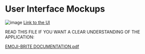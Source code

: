 # User Interface Mockups
![image](https://github.com/CMPUT301W24T03/Emoji301/assets/79682168/c548b519-408d-4797-bfae-00af8e563d95)
[Link to the UI](https://www.figma.com/file/kuGqLlUoOVnByZdmhrimDR/EmojiBrite?type=design&node-id=2-4&mode=design&t=GGQrvcwQOD9vugGp-0)

READ THIS FILE IF YOU WANT A CLEAR UNDERSTANDING OF THE APPLICATION:

[EMOJI-BRITE DOCUMENTATION.pdf](https://github.com/user-attachments/files/15932041/EMOJI-BRITE.DOCUMENTATION.pdf)
